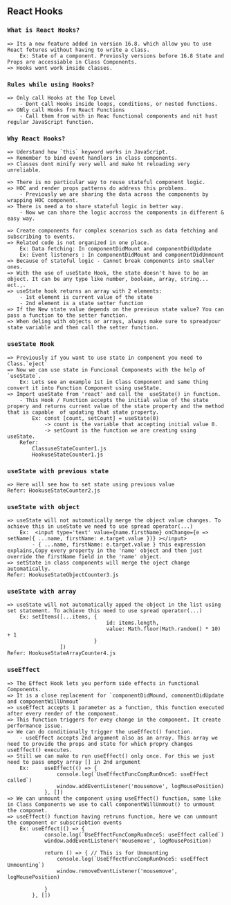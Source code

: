 ## React Hooks

### `What is React Hooks?`
    => Its a new feature added in version 16.8. which allow you to use React fetures without having to write a class.
        Ex: State of a component. Previosly versions before 16.8 State and Props are accessiable in Class Components.
    => Hooks wont work inside classes.

### `Rules while using Hooks?`
    => Only call Hooks at the Top Level
        - Dont call Hooks inside loops, conditions, or nested functions.
    => ONly call Hooks frm React Functions
        - Call them from with in Reac functional components and nit hust regular JavaScript function.

### `Why React Hooks?`
    
    => Uderstand how `this` keyword works in JavaScript.
    => Remember to bind event handlers in class components.
    => Classes dont minify very well and make ht reloading very unreliable.

    => There is no particular way to reuse stateful component logic.
    => HOC and render props patterns do address this problems.
        - Previously we are sharing the data across the components by wrapping HOC component.
    => There is need a to share stateful logic in better way.
        - Now we can share the logic accross the components in different & easy way.
    
    => Create components for complex scenarios such as data fetching and subscribing to events.
    => Related code is not organized in one place.
        Ex: Data fetching: In componentDidMount and componentDidUpdate
        Ex: Event listeners : In componentDidMount and componentDidUnmount
    => Because of stateful logic - Cannot break components into smaller ones.
    => With the use of useState Hook, the state doesn't have to be an object. It can be any type like number, boolean, array, string... ect.,.
    => useState hook returns an array with 2 elements:
        - 1st element is current value of the state
        - 2nd element is a state setter function
    => If the New state value depends on the previous state value? You can pass a function to the setter function.
    => When deling with objects or arrays, always make sure to spreadyour state variable and then call the setter function.
### `useState Hook`

    => Previously if you want to use state in component you need to Class.`eject`
    => Now we can use state in Funcional Components with the help of  `useState`.
        Ex: Lets see an example 1st in Class Component and same thing convert it into Function Component using useState.
    => Import useState from 'react' and call the  useState() in function.
        - This Hook / Function accepts the initial value of the state propery and returns current value of the state property and the method that is capable  of updating that state property.
            Ex: const [count, setCount] = useState(0)
                -> count is the variable that accepting initial value 0.
                -> setCount is the function we are creating using useState.
        Refer:
            ClassuseStateCounter1.js
            HookuseStateCounter1.js

### `useState with previous state`
    => Here will see how to set state using previous value
    Refer: HookuseStateCounter2.js

### `useState with object`
    => useState will not automatically merge the object value changes. To achieve this in useState we need to use spread operator(...)
        Ex:  <input type='text' value={name.firstName} onChange={e => setName({ ...name, firstName: e.target.value })} ></input>
            - { ...name, firstName: e.target.value } this expression explains,Copy every property in the 'name' object and then just override the firstName field in the 'name' object. 
    => setState in class components will merge the oject change automatically.
    Refer: HookuseStateObjectCounter3.js

### `useState with array`
    => useState will not automatically apped the object in the list using set statement. To achieve this need to use spread operator(...)
        Ex: setItems([...items, {
                                    id: items.length,
                                    value: Math.floor(Math.random() * 10) + 1
                                }
                     ])
    Refer: HookuseStateArrayCounter4.js

### `useEffect`
    => The Effect Hook lets you perform side effects in functional Components.
    => It is a close replacement for `componentDidMound, comonentDidUpdate and componentWillUnmout`
    => useEffect accepts 1 parameter as a function, this function executed after every render of the component.
    => This function triggers for evey change in the component. It create performance issue.
    => We can do conditionally trigger the useEffect() function.
        - useEffect accepts 2nd argument also as an array. This array we need to provide the props and state for which propry changes useEffect() executes.
    => Still we can make to run useEffect() only once. For this we just need to pass empty array [] in 2nd argument
        Ex:     useEffect(() => {
                    console.log(`UseEffectFuncCompRunOnce5: useEffect called`)
                    window.addEventListener('mousemove', logMousePosition)
                }, [])
    => We can unmount the component using useEffect() function, same like in Class Components we use to call componentWillUnmout() to unmount the componet.
    => useEffect() function having retruns function, here we can unmount the component or subscriobtion events
        Ex: useEffect(() => {
                console.log(`UseEffectFuncCompRunOnce5: useEffect called`)
                window.addEventListener('mousemove', logMousePosition)

                return () => { // This is for Unmounting
                    console.log(`UseEffectFuncCompRunOnce5: useEffect Unmounting`)
                    window.removeEventListener('mousemove', logMousePosition)

                }
            }, [])